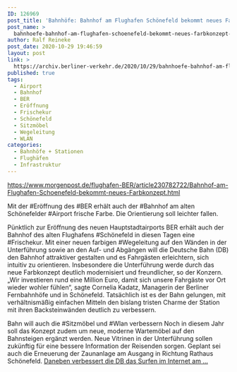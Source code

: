 ```yaml
---
ID: 126969
post_title: 'Bahnhöfe: Bahnhof am Flughafen Schönefeld bekommt neues Farbkonzept aus Berliner Morgenpost'
post_name: >
  bahnhoefe-bahnhof-am-flughafen-schoenefeld-bekommt-neues-farbkonzept-aus-berliner-morgenpost
author: Ralf Reineke
post_date: 2020-10-29 19:46:59
layout: post
link: >
  https://archiv.berliner-verkehr.de/2020/10/29/bahnhoefe-bahnhof-am-flughafen-schoenefeld-bekommt-neues-farbkonzept-aus-berliner-morgenpost/
published: true
tags:
  - Airport
  - Bahnhof
  - BER
  - Eröffnung
  - Frischekur
  - Schönefeld
  - Sitzmöbel
  - Wegeleitung
  - WLAN
categories:
  - Bahnhöfe + Stationen
  - Flughäfen
  - Infrastruktur
---
```

https://www.morgenpost.de/flughafen-BER/article230782722/Bahnhof-am-Flughafen-Schoenefeld-bekommt-neues-Farbkonzept.html

Mit der #Eröffnung des #BER erhält auch der #Bahnhof am alten Schönefelder #Airport frische Farbe. Die Orientierung soll leichter fallen.

Pünktlich zur Eröffnung des neuen Hauptstadtairports BER erhält auch der Bahnhof des alten Flughafens #Schönefeld in diesen Tagen eine #Frischekur. Mit einer neuen farbigen #Wegeleitung auf den Wänden in der Unterführung sowie an den Auf- und Abgängen will die Deutsche Bahn (DB) den Bahnhof attraktiver gestalten und es Fahrgästen erleichtern, sich intuitiv zu orientieren. Insbesondere die Unterführung werde durch das neue Farbkonzept deutlich modernisiert und freundlicher, so der Konzern. „Wir investieren rund eine Million Euro, damit sich unsere Fahrgäste vor Ort wieder wohler fühlen“, sagte Cornelia Kadatz, Managerin der Berliner Fernbahnhöfe und in Schönefeld. Tatsächlich ist es der Bahn gelungen, mit verhältnismäßig einfachen Mitteln den bislang tristen Charme der Station mit ihren Backsteinwänden deutlich zu verbessern.

Bahn will auch die #Sitzmöbel und #Wlan verbessern
Noch in diesem Jahr soll das Konzept zudem um neue, moderne Wartemöbel auf den Bahnsteigen ergänzt werden. Neue Vitrinen in der Unterführung sollen zukünftig für eine bessere Information der Reisenden sorgen. Geplant sei auch die Erneuerung der Zaunanlage am Ausgang in Richtung Rathaus Schönefeld. <a href="https://www.morgenpost.de/flughafen-BER/article230782722/Bahnhof-am-Flughafen-Schoenefeld-bekommt-neues-Farbkonzept.html">Daneben verbessert die DB das Surfen im Internet am ...</a>